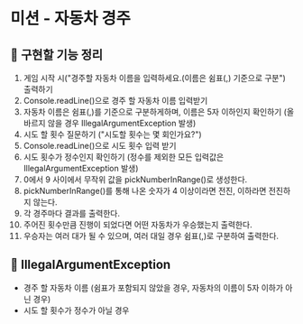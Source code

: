 # 미션 - 자동차 경주

## 🚀 구현할 기능 정리
1. 게임 시작 시("경주할 자동차 이름을 입력하세요.(이름은 쉼표(,) 기준으로 구분") 출력하기
2. Console.readLine()으로 경주 할 자동차 이름 입력받기
3. 자동차 이름은 쉼표(,)를 기준으로 구분하게하며, 이름은 5자 이하인지 확인하기 (올바르지 않을 경우 IllegalArgumentException 발생)
4. 시도 할 횟수 질문하기 ("시도할 횟수는 몇 회인가요?")
5. Console.readLine()으로 시도 횟수 입력 받기
6. 시도 횟수가 정수인지 확인하기 (정수를 제외한 모든 입력값은 IllegalArgumentException 발생)
7. 0에서 9 사이에서 무작위 값을 pickNumberInRange()로 생성한다.
8. pickNumberInRange()를 통해 나온 숫자가 4 이상이라면 전진, 이하라면 전진하지 않는다.
9. 각 경주마다 결과를 출력한다.
10. 주어진 횟수만큼 진행이 되었다면 어떤 자동차가 우승했는지 출력한다.
11. 우승자는 여러 대가 될 수 있으며, 여러 대일 경우 쉼표(,)로 구분하여 출력한다.

## 🚨 IllegalArgumentException
- 경주 할 자동차 이름 (쉼표가 포함되지 않았을 경우, 자동차의 이름이 5자 이하가 아닌 경우)
- 시도 할 횟수가 정수가 아닐 경우